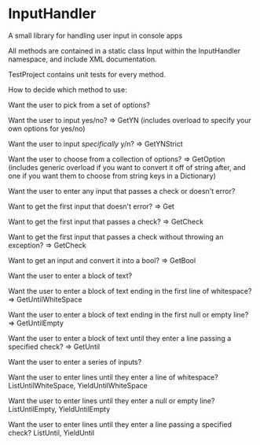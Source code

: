 # InputHandler
A small library for handling user input in console apps

All methods are contained in a static class Input within the InputHandler namespace, and include XML documentation.

TestProject contains unit tests for every method.

How to decide which method to use:

Want the user to pick from a set of options?

Want the user to input yes/no? => GetYN
(includes overload to specify your own options for yes/no)

Want the user to input *specifically* y/n? => GetYNStrict

Want the user to choose from a collection of options? => GetOption
(includes generic overload if you want to convert it off of string after, and one if you want them to choose from string keys in a Dictionary)



Want the user to enter any input that passes a check or doesn't error?

Want to get the first input that doesn't error? => Get

Want to get the first input that passes a check? => GetCheck

Want to get the first input that passes a check without throwing an exception? => GetCheck<T>

Want to get an input and convert it into a bool? => GetBool



Want the user to enter a block of text?

Want the user to enter a block of text ending in the first line of whitespace? => GetUntilWhiteSpace

Want the user to enter a block of text ending in the first null or empty line? => GetUntilEmpty

Want the user to enter a block of text until they enter a line passing a specified check? => GetUntil



Want the user to enter a series of inputs?

Want the user to enter lines until they enter a line of whitespace? ListUntilWhiteSpace, YieldUntilWhiteSpace

Want the user to enter lines until they enter a null or empty line? ListUntilEmpty, YieldUntilEmpty

Want the user to enter lines until they enter a line passing a specified check? ListUntil, YieldUntil